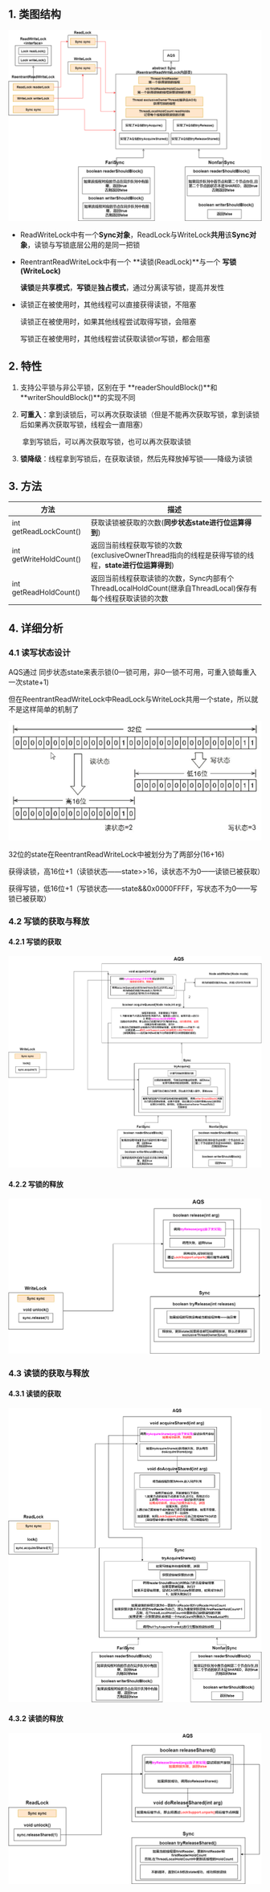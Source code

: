 ## 1. 类图结构

![ReentrantReadWriteLock](p/ReentrantReadWriteLock.png)



* ReadWriteLock中有一个**Sync对象**，ReadLock与WriteLock**共用**该**Sync对象**，读锁与写锁底层公用的是同一把锁

* ReentrantReadWriteLock中有一个 **读锁(ReadLock)**与一个 **写锁(WriteLock)**

  **读锁**是**共享模式**，**写锁**是**独占模式**，通过分离读写锁，提高并发性

* 读锁正在被使用时，其他线程可以直接获得读锁，不阻塞

  读锁正在被使用时，如果其他线程尝试取得写锁，会阻塞

  写锁正在被使用时，其他线程尝试获取读锁or写锁，都会阻塞



## 2. 特性

1. 支持公平锁与非公平锁，区别在于 **readerShouldBlock()**和 **writerShouldBlock()**的实现不同

2. **可重入**：拿到读锁后，可以再次获取读锁（但是不能再次获取写锁，拿到读锁后如果再次获取写锁，线程会一直阻塞）

   ​                拿到写锁后，可以再次获取写锁，也可以再次获取读锁

3. **锁降级**：线程拿到写锁后，在获取读锁，然后先释放掉写锁——降级为读锁

## 3. 方法

| 方法                    | 描述                                                         |
| ----------------------- | ------------------------------------------------------------ |
| int getReadLockCount()  | 获取读锁被获取的次数(**同步状态state进行位运算得到**)        |
| int getWriteHoldCount() | 返回当前线程获取写锁的次数(exclusiveOwnerThread指向的线程是获得写锁的线程，**state进行位运算得到**) |
| int getReadHoldCount()  | 返回当前线程获取读锁的次数，Sync内部有个ThreadLocalHoldCount(继承自ThreadLocal)保存有每个线程获取读锁的次数 |

## 4. 详细分析

### 4.1 读写状态设计

AQS通过 同步状态state来表示锁(0—锁可用，非0—锁不可用，可重入锁每重入一次state+1)

但在ReentrantReadWriteLock中ReadLock与WriteLock共用一个state，所以就不是这样简单的机制了

![22](p/22.png)

32位的state在ReentrantReadWriteLock中被划分为了两部分(16+16)

获得读锁，高16位+1（读锁状态——state>>16，读状态不为0——读锁已被获取）

获得写锁，低16位+1（写锁状态——state&&0x0000FFFF，写状态不为0——写锁已被获取）



### 4.2 写锁的获取与释放

#### 4.2.1 写锁的获取

![22](p/写锁的获取.png)

#### 4.2.2 写锁的释放

![22](p/写锁的释放.png)

### 4.3 读锁的获取与释放

#### 4.3.1 读锁的获取

![22](p/读锁的获取.png)

#### 4.3.2 读锁的释放

![22](p/读锁的释放.png)

